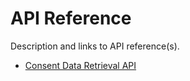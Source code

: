 # API Reference

Description and links to API reference(s).

* [Consent Data Retrieval API](https://my-company43.stoplight.io/docs/consent-data-retrieval/25ebdcb64a2f4-consent-data-retrieval-api)
